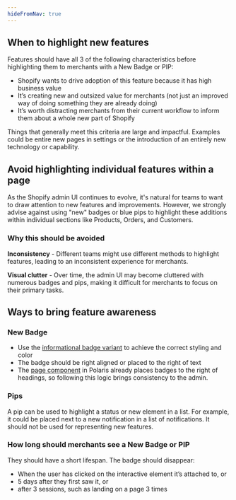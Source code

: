 ```yaml
---
hideFromNav: true
---
```


## When to highlight new features

Features should have all 3 of the following characteristics before highlighting them to merchants with a New Badge or PIP:

- Shopify wants to drive adoption of this feature because it has high business value
- It’s creating new and outsized value for merchants (not just an improved way of doing something they are already doing)
- It’s worth distracting merchants from their current workflow to inform them about a whole new part of Shopify

Things that generally meet this criteria are large and impactful. Examples could be entire new pages in settings or the introduction of an entirely new technology or capability. 

## Avoid highlighting individual features within a page

As the Shopify admin UI continues to evolve, it's natural for teams to want to draw attention to new features and improvements. However, we strongly advise against using "new" badges or blue pips to highlight these additions within individual sections like Products, Orders, and Customers.


### Why this should be avoided

  **Inconsistency** - Different teams might use different methods to highlight features, leading to an inconsistent experience for merchants.
  
  **Visual clutter** - Over time, the admin UI may become cluttered with numerous badges and pips, making it difficult for merchants to focus on their primary tasks.

## Ways to bring feature awareness

### New Badge

- Use the [informational badge variant](https://polaris.shopify.com/components/feedback-indicators/badge) to achieve the correct styling and color
- The badge should be right aligned or placed to the right of text
- The [page component](https://polaris.shopify.com/components/layout-and-structure/page) in Polaris already places badges to the right of headings, so following this logic brings consistency to the admin.

### Pips

A pip can be used to highlight a status or new element in a list. For example, it could be placed next to a new notification in a list of notifications. It should not be used for representing new features.

### How long should merchants see a New Badge or PIP

They should have a short lifespan. The badge should disappear:

- When the user has clicked on the interactive element it’s attached to, or
- 5 days after they first saw it, or
- after 3 sessions, such as landing on a page 3 times


